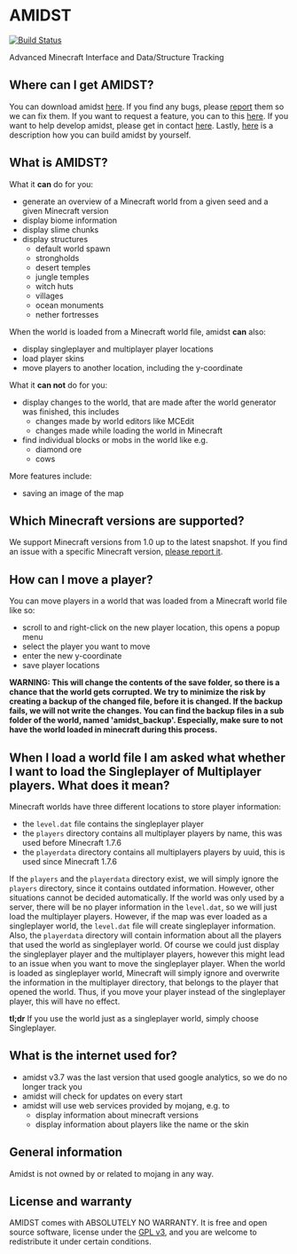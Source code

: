 AMIDST
======

[![Build Status](https://travis-ci.org/stefandollase/AMIDST.svg)](https://travis-ci.org/stefandollase/AMIDST)

Advanced Minecraft Interface and Data/Structure Tracking

Where can I get AMIDST?
-----------------------

You can download amidst [here](https://github.com/skiphs/AMIDST/releases/latest). If you find any bugs, please [report](https://github.com/skiphs/AMIDST/issues/new) them so we can fix them. If you want to request a feature, you can to this [here](https://github.com/skiphs/AMIDST/issues/new). If you want to help develop amidst, please get in contact [here](https://github.com/skiphs/AMIDST/issues/new). Lastly, [here](https://github.com/stefandollase/AMIDST/blob/master/docs/HOW-TO-BUILD.md) is a description how you can build amidst by yourself.

What is AMIDST?
---------------

What it **can** do for you:

* generate an overview of a Minecraft world from a given seed and a given Minecraft version
* display biome information
* display slime chunks
* display structures
  * default world spawn
  * strongholds
  * desert temples
  * jungle temples
  * witch huts
  * villages
  * ocean monuments
  * nether fortresses

When the world is loaded from a Minecraft world file, amidst **can** also:

* display singleplayer and multiplayer player locations
* load player skins
* move players to another location, including the y-coordinate

What it **can not** do for you:

* display changes to the world, that are made after the world generator was finished, this includes
  * changes made by world editors like MCEdit
  * changes made while loading the world in Minecraft
* find individual blocks or mobs in the world like e.g.
  * diamond ore
  * cows
  
More features include:

* saving an image of the map

Which Minecraft versions are supported?
---------------------------------------

We support Minecraft versions from 1.0 up to the latest snapshot. If you find an issue with a specific Minecraft version, [please report it](https://github.com/skiphs/AMIDST/issues/new).

How can I move a player?
------------------------

You can move players in a world that was loaded from a Minecraft world file like so:

* scroll to and right-click on the new player location, this opens a popup menu
* select the player you want to move
* enter the new y-coordinate
* save player locations

**WARNING: This will change the contents of the save folder, so there is a chance that the world gets corrupted. We try to minimize the risk by creating a backup of the changed file, before it is changed. If the backup fails, we will not write the changes. You can find the backup files in a sub folder of the world, named 'amidst_backup'. Especially, make sure to not have the world loaded in minecraft during this process.**

When I load a world file I am asked what whether I want to load the Singleplayer of Multiplayer players. What does it mean?
---------------------------------------------------------------------------------------------------------------------------

Minecraft worlds have three different locations to store player information:

* the `level.dat` file contains the singleplayer player
* the `players` directory contains all multiplayer players by name, this was used before Minecraft 1.7.6
* the `playerdata` directory contains all multiplayers players by uuid, this is used since Minecraft 1.7.6

If the `players` and the `playerdata` directory exist, we will simply ignore the `players` directory, since it contains outdated information. However, other situations cannot be decided automatically. If the world was only used by a server, there will be no player information in the `level.dat`, so we will just load the multiplayer players. However, if the map was ever loaded as a singleplayer world, the `level.dat` file will create singleplayer information. Also, the `playerdata` directory will contain information about all the players that used the world as singleplayer world. Of course we could just display the singleplayer player and the multiplayer players, however this might lead to an issue when you want to move the singleplayer player. When the world is loaded as singleplayer world, Minecraft will simply ignore and overwrite the information in the multiplayer directory, that belongs to the player that opened the world. Thus, if you move your player instead of the singleplayer player, this will have no effect.

**tl;dr** If you use the world just as a singleplayer world, simply choose Singleplayer.

What is the internet used for?
-------------------

* amidst v3.7 was the last version that used google analytics, so we do no longer track you
* amidst will check for updates on every start
* amidst will use web services provided by mojang, e.g. to
  * display information about minecraft versions
  * display information about players like the name or the skin

General information
-------------------

Amidst is not owned by or related to mojang in any way.

License and warranty
--------------------

AMIDST comes with ABSOLUTELY NO WARRANTY. It is free and open source software, license under the
[GPL v3](https://github.com/skiphs/AMIDST/blob/master/LICENSE.txt), and you are welcome to redistribute it under certain conditions.